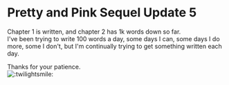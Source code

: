 # Pretty and Pink Sequel Update 5

Chapter 1 is written, and chapter 2 has 1k words down so far.  
I've been trying to write 100 words a day, some days I can, some days I do more, some I don't, but I'm continually trying to get something written each day.

Thanks for your patience.  
![:twilightsmile:](../../ponies/emotes/twilightsmile.png)
